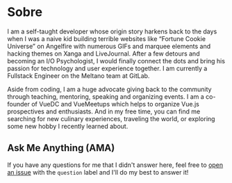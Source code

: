 # Sobre

I am a self-taught developer whose origin story harkens back to the days when I was a naive kid building terrible websites like “Fortune Cookie Universe” on Angelfire with numerous GIFs and marquee elements and hacking themes on Xanga and LiveJournal. After a few detours and becoming an I/O Psychologist, I would finally connect the dots and bring his passion for technology and user experience together. I am currently a Fullstack Engineer on the Meltano team at GitLab.

Aside from coding, I am a huge advocate giving back to the community through teaching, mentoring, speaking and organizing events. I am a co-founder of VueDC and VueMeetups which helps to organize Vue.js prospectives and enthusiasts. And in my free time, you can find me searching for new culinary experiences, traveling the world, or exploring some new hobby I recently learned about.

## Ask Me Anything (AMA)

If you have any questions for me that I didn't answer here, feel free to [open an issue](https://github.com/bencodezen/bencodezen/issues/new?issue) with the `question` label and I'll do my best to answer it! 
